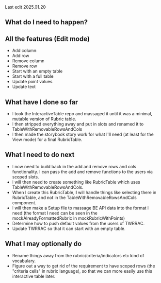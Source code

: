 Last edit 2025.01.20

## What do I need to happen?

## All the features (Edit mode)

 - Add column
 - Add row
 - Remove column
 - Remove row
 - Start with an empty table
 - Start with a full table
 - Update point values
 - Update text

## What have I done so far

- I took the InteractiveTable repo and massaged it until it was a minimal, mutable version of Rubric table.
- I then stripped everything away and put in slots and renamed it to TableWithRemovableRowsAndCols
- I then made the storybook story work for what I'll need (at least for the View mode) for a final RubricTable.

## What I need to do next
- I now need to build back in the add and remove rows and cols functionality. I can pass the add and remove functions to the users via scoped slots.
- I will then need to create something like RubricTable which uses TableWithRemovableRowsAndCols.
- When I create this RubricTable, I will handle things like selecting there in RubricTable, and not in the TableWithRemovableRowsAndCols component.
- I will then make a Setup file to massage BE API data into the format I need (the format I need can be seen in the mockAlreadyFormattedRubric in mockRubricWithPoints)
- Determine how to push default values from the users of TWRRAC.
- Update TWRRAC so that it can start with an empty table.

## What I may optionally do
- Rename things away from the rubric/criteria/indicators etc kind of vocabulary.
- Figure out a way to get rid of the requirement to have scoped rows (the "criteria cells" in rubric language), so that we can more easily use this interactive table later.